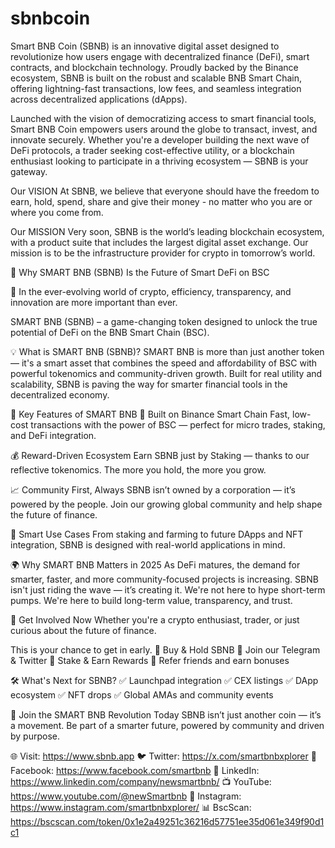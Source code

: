 # sbnbcoin
Smart BNB Coin (SBNB) is an innovative digital asset designed to revolutionize how users engage with decentralized finance (DeFi), smart contracts, and blockchain technology. Proudly backed by the Binance ecosystem, SBNB is built on the robust and scalable BNB Smart Chain, offering lightning-fast transactions, low fees, and seamless integration across decentralized applications (dApps).

Launched with the vision of democratizing access to smart financial tools, Smart BNB Coin empowers users around the globe to transact, invest, and innovate securely. Whether you're a developer building the next wave of DeFi protocols, a trader seeking cost-effective utility, or a blockchain enthusiast looking to participate in a thriving ecosystem — SBNB is your gateway.

Our VISION
At SBNB, we believe that everyone should have the freedom to earn, hold, spend, share and give their money - no matter who you are or where you come from.


Our MISSION
Very soon, SBNB is the world’s leading blockchain ecosystem, with a product suite that includes the  largest digital asset exchange. Our mission is to be the infrastructure provider for crypto in tomorrow’s world.


🔷 Why SMART BNB (SBNB) Is the Future of Smart DeFi on BSC 

🔷 In the ever-evolving world of crypto, efficiency, transparency, and innovation are more important than ever.

SMART BNB (SBNB) – a game-changing token designed to unlock the true potential of DeFi on the BNB Smart Chain (BSC). 

💡 What is SMART BNB (SBNB)?
SMART BNB is more than just another token — it's a smart asset that combines the speed and affordability of BSC with powerful tokenomics and community-driven growth. Built for real utility and scalability, SBNB is paving the way for smarter financial tools in the decentralized economy.

🚀 Key Features of SMART BNB
🔗 Built on Binance Smart Chain
Fast, low-cost transactions with the power of BSC — perfect for micro trades, staking, and DeFi integration.

💰 Reward-Driven Ecosystem
Earn SBNB just by Staking — thanks to our reflective tokenomics. The more you hold, the more you grow.

📈 Community First, Always
SBNB isn’t owned by a corporation — it’s powered by the people. Join our growing global community and help shape the future of finance.

🧠 Smart Use Cases
From staking and farming to future DApps and NFT integration, SBNB is designed with real-world applications in mind.

🌍 Why SMART BNB Matters in 2025
As DeFi matures, the demand for smarter, faster, and more community-focused projects is increasing. SBNB isn't just riding the wave — it’s creating it.
We're not here to hype short-term pumps. We're here to build long-term value, transparency, and trust.

📢 Get Involved Now
Whether you're a crypto enthusiast, trader, or just curious about the future of finance.

This is your chance to get in early.
🔹 Buy & Hold SBNB
🔹 Join our Telegram & Twitter
🔹 Stake & Earn Rewards
🔹 Refer friends and earn bonuses

🛠️ What's Next for SBNB?
✅ Launchpad integration
✅ CEX listings
✅ DApp ecosystem
✅ NFT drops
✅ Global AMAs and community events

🎯 Join the SMART BNB Revolution Today
SBNB isn’t just another coin — it’s a movement. Be part of a smarter future, powered by community and driven by purpose.

🌐 Visit: https://www.sbnb.app
🐦 Twitter: https://x.com/smartbnbxplorer
📘 Facebook: https://www.facebook.com/smartbnb
🔗 LinkedIn: https://www.linkedin.com/company/newsmartbnb/
📺 YouTube: https://www.youtube.com/@newSmartbnb
📸 Instagram: https://www.instagram.com/smartbnbxplorer/
📊 BscScan: https://bscscan.com/token/0x1e2a49251c36216d57751ee35d061e349f90d1c1
